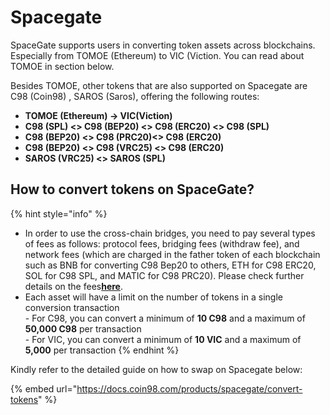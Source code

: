 # Spacegate

SpaceGate supports users in converting token assets across blockchains. Especially from TOMOE (Ethereum) to VIC (Viction. You can read about TOMOE in section below.

Besides TOMOE, other tokens that are also supported on Spacegate are C98 (Coin98) , SAROS (Saros), offering the following routes:

* **TOMOE (Ethereum) -> VIC(Viction)**
* **C98 (SPL) <> C98 (BEP20) <> C98 (ERC20) <> C98 (SPL)**
* **C98 (BEP20) <> C98 (PRC20)<> C98 (ERC20)**
* **C98 (BEP20) <> C98 (VRC25) <> C98 (ERC20)**
* **SAROS (VRC25) <> SAROS (SPL)**

## **How to convert tokens on SpaceGate?** <a href="#f27w4dkreqca" id="f27w4dkreqca"></a>

{% hint style="info" %}
* In order to use the cross-chain bridges, you need to pay several types of fees as follows: protocol fees, bridging fees (withdraw fee), and network fees (which are charged in the father token of each blockchain such as BNB for converting C98 Bep20 to others, ETH for C98 ERC20, SOL for C98 SPL, and MATIC for C98 PRC20). Please check further details on the fees[**here**](https://docs.coin98.com/products/spacegate/faqs?ref=blog.coin98.com).
* Each asset will have a limit on the number of tokens in a single conversion transaction\
  \- For C98, you can convert a minimum of **10 C98** and a maximum of **50,000 C98** per transaction\
  \- For VIC, you can convert a minimum of **10 VIC** and a maximum of **5,000** per transaction
{% endhint %}

Kindly refer to the detailed guide on how to swap on Spacegate below:

{% embed url="https://docs.coin98.com/products/spacegate/convert-tokens" %}

